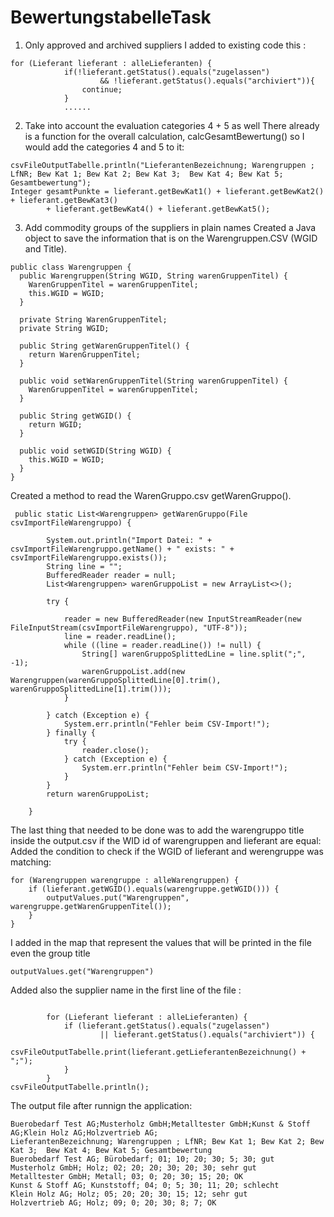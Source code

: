 # BewertungstabelleTask
1. Only approved and archived suppliers
I added to  existing code this :
```
for (Lieferant lieferant : alleLieferanten) {
            if(!lieferant.getStatus().equals("zugelassen")
                    && !lieferant.getStatus().equals("archiviert")){
                continue;
            }
            ......
```
2. Take into account the evaluation categories 4 + 5 as well
There already is a function for the overall calculation, calcGesamtBewertung() so I would add the categories 4 and 5 to it:
``` 
csvFileOutputTabelle.println("LieferantenBezeichnung; Warengruppen ; LfNR; Bew Kat 1; Bew Kat 2; Bew Kat 3;  Bew Kat 4; Bew Kat 5; Gesamtbewertung");
Integer gesamtPunkte = lieferant.getBewKat1() + lieferant.getBewKat2() + lieferant.getBewKat3()
        + lieferant.getBewKat4() + lieferant.getBewKat5();
   ```
3. Add commodity groups of the suppliers in plain names
Created a Java object to save the information that is on the Warengruppen.CSV (WGID and Title).
```
public class Warengruppen {
  public Warengruppen(String WGID, String warenGruppenTitel) {
    WarenGruppenTitel = warenGruppenTitel;
    this.WGID = WGID;
  }

  private String WarenGruppenTitel;
  private String WGID;

  public String getWarenGruppenTitel() {
    return WarenGruppenTitel;
  }

  public void setWarenGruppenTitel(String warenGruppenTitel) {
    WarenGruppenTitel = warenGruppenTitel;
  }

  public String getWGID() {
    return WGID;
  }

  public void setWGID(String WGID) {
    this.WGID = WGID;
  }
}
```
Created a method to read the WarenGruppo.csv getWarenGruppo().
```        
 public static List<Warengruppen> getWarenGruppo(File csvImportFileWarengruppo) {

        System.out.println("Import Datei: " + csvImportFileWarengruppo.getName() + " exists: " + csvImportFileWarengruppo.exists());
        String line = "";
        BufferedReader reader = null;
        List<Warengruppen> warenGruppoList = new ArrayList<>();
        
        try {

            reader = new BufferedReader(new InputStreamReader(new FileInputStream(csvImportFileWarengruppo), "UTF-8"));
            line = reader.readLine();
            while ((line = reader.readLine()) != null) {
                String[] warenGruppoSplittedLine = line.split(";", -1);
                warenGruppoList.add(new Warengruppen(warenGruppoSplittedLine[0].trim(), warenGruppoSplittedLine[1].trim()));
            }
            
        } catch (Exception e) {
            System.err.println("Fehler beim CSV-Import!");
        } finally {
            try {
                reader.close();
            } catch (Exception e) {
                System.err.println("Fehler beim CSV-Import!");
            }
        }
        return warenGruppoList;

    }
   ```
The last thing that needed to be done was to add the warengruppo title inside the output.csv if the WID id of warengruppen and lieferant are equal:
Added the condition to check if the WGID of lieferant and werengruppe was matching:
``` 
for (Warengruppen warengruppe : alleWarengruppen) {
    if (lieferant.getWGID().equals(warengruppe.getWGID())) {
        outputValues.put("Warengruppen", warengruppe.getWarenGruppenTitel());
    }
}
```
I added in the map that represent the values that will be printed in the file even the group title
```
outputValues.get("Warengruppen")
```
Added also the supplier name in the first line of the file :
```

        for (Lieferant lieferant : alleLieferanten) {
            if (lieferant.getStatus().equals("zugelassen")
                    || lieferant.getStatus().equals("archiviert")) {
                csvFileOutputTabelle.print(lieferant.getLieferantenBezeichnung() + ";");
            }
        }
csvFileOutputTabelle.println();

```
The output file after runnign the application:
```
Buerobedarf Test AG;Musterholz GmbH;Metalltester GmbH;Kunst & Stoff AG;Klein Holz AG;Holzvertrieb AG;
LieferantenBezeichnung; Warengruppen ; LfNR; Bew Kat 1; Bew Kat 2; Bew Kat 3;  Bew Kat 4; Bew Kat 5; Gesamtbewertung
Buerobedarf Test AG; Bürobedarf; 01; 10; 20; 30; 5; 30; gut
Musterholz GmbH; Holz; 02; 20; 20; 30; 20; 30; sehr gut
Metalltester GmbH; Metall; 03; 0; 20; 30; 15; 20; OK
Kunst & Stoff AG; Kunststoff; 04; 0; 5; 30; 11; 20; schlecht
Klein Holz AG; Holz; 05; 20; 20; 30; 15; 12; sehr gut
Holzvertrieb AG; Holz; 09; 0; 20; 30; 8; 7; OK


```